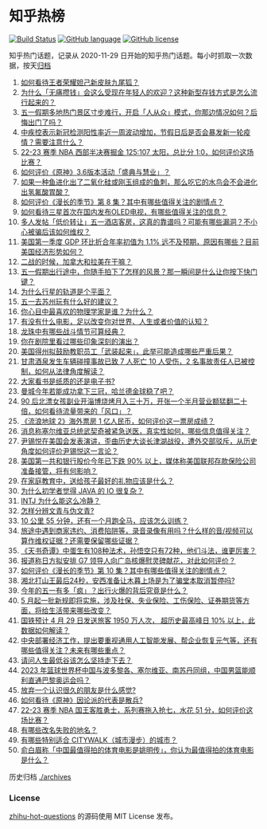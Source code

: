 # 知乎热榜
[![Build Status](https://github.com/ToWeLong/zhihu-hot-questions/workflows/CI/badge.svg)](https://github.com/ToWeLong/zhihu-hot-questions/actions)
[![GitHub language](https://img.shields.io/badge/language-golang-orange.svg)](https://golang.org/)
[![GitHub license](https://img.shields.io/github/license/ToWeLong/zhihu-hot-questions)](https://github.com/ToWeLong/zhihu-hot-questions/blob/main/LICENSE)

知乎热门话题，记录从 2020-11-29 日开始的知乎热门话题。每小时抓取一次数据，按天[归档](./archives)

<!-- BEGIN -->

1. [如何看待王者荣耀妲己新皮肤九尾狐？](https://www.zhihu.com/question/598048730)
1. [为什么「无痛攒钱」会这么受现在年轻人的欢迎？这种新型存钱方式是怎么流行起来的？](https://www.zhihu.com/question/597461349)
1. [五一假期多地热门景区寸步难行，开启「人从众」模式，你那边情况如何？后悔出门了吗？](https://www.zhihu.com/question/598482305)
1. [中疾控表示新冠检测阳性率近一周波动增加，节假日后是否会暴发新一轮疫情？需要注意什么？](https://www.zhihu.com/question/598477090)
1. [22-23 赛季 NBA 西部半决赛掘金 125:107 太阳，总比分 1:0，如何评价这场比赛？](https://www.zhihu.com/question/598482060)
1. [如何评价《原神》3.6版本活动「盛典与慧业」？](https://www.zhihu.com/question/598057184)
1. [如果一种鱼进化出了二氧化硅或刚玉组成的鱼刺，那么吃它的水鸟会不会进化出氢氟酸胃酸？](https://www.zhihu.com/question/596366542)
1. [如何评价《漫长的季节》第 8 集？其中有哪些值得关注的剧情点？](https://www.zhihu.com/question/598094156)
1. [如何看待三星首次在国内发布OLED电视，有哪些值得关注的信息？](https://www.zhihu.com/question/598054872)
1. [多人发帖「低价转让」五一酒店客房，这真的靠谱吗？可能有哪些漏洞？不小心被骗后该如何维权？](https://www.zhihu.com/question/598404777)
1. [美国第一季度 GDP 环比折合年率初值为 1.1% 远不及预期，原因有哪些？目前美国经济形势如何？](https://www.zhihu.com/question/598142259)
1. [二战的时候，加拿大和拉美在干嘛？](https://www.zhihu.com/question/21511221)
1. [五一假期出行途中，你随手拍下了怎样的风景？那一瞬间是什么让你按下快门键？](https://www.zhihu.com/question/598392867)
1. [为什么行星的轨道是个平面？](https://www.zhihu.com/question/587034836)
1. [五一去苏州玩有什么好的建议？](https://www.zhihu.com/question/455908080)
1. [你心目中最喜欢的物理学家是谁？为什么？](https://www.zhihu.com/question/492399876)
1. [有没有什么电影，足以改变你对世界、人生或者价值的认知？](https://www.zhihu.com/question/596584225)
1. [龙珠中有哪些战斗情节可算经典？](https://www.zhihu.com/question/26544889)
1. [你在剧院里看过哪些印象深刻的演出？](https://www.zhihu.com/question/598241376)
1. [美国得州拟鼓励教职员工「武装起来」，此举可能造成哪些严重后果？](https://www.zhihu.com/question/598064065)
1. [甘肃酒泉发生车辆碰撞事故已致 7 人死亡 10 人受伤，2 名事故责任人已被控制，如何从法律角度解读？](https://www.zhihu.com/question/598405629)
1. [大家看书是纸质的还是电子书?](https://www.zhihu.com/question/595945637)
1. [曼城今年若能成功拿下三冠，哈兰德金球稳了吧？](https://www.zhihu.com/question/598258206)
1. [90 后北漂女孩副业开淄博烧烤月入三十万，开张一个半月营业额猛翻二十倍，如何看待流量带来的「风口」？](https://www.zhihu.com/question/597679629)
1. [《流浪地球 2》海外票房 1 亿人民币，如何评价这一票房成绩？](https://www.zhihu.com/question/596153292)
1. [消息称塞尔维亚总统武契奇被紧急送医，真实性如何，哪些信息值得关注？](https://www.zhihu.com/question/598244658)
1. [尹锡悦在美国会发表演讲，歪曲历史大谈长津湖战役，遭外交部驳斥，从历史角度如何评价尹锡悦这一言论？](https://www.zhihu.com/question/598257609)
1. [美国第一共和银行股价今年已下跌 90% 以上，媒体称美国联邦存款保险公司准备接管，将有何影响？](https://www.zhihu.com/question/598348274)
1. [在家庭教育中，送给孩子最好的礼物应该是什么？](https://www.zhihu.com/question/595798168)
1. [为什么初学者觉得 JAVA 的 IO 很复杂？](https://www.zhihu.com/question/596862256)
1. [INTJ 为什么能这么冷静？](https://www.zhihu.com/question/597046466)
1. [怎样分辨文青与伪文青?](https://www.zhihu.com/question/29578747)
1. [10 公里 55 分钟，还有一个月跑全马，应该怎么训练？](https://www.zhihu.com/question/596983283)
1. [旅途中遇到商家违约、消费陷阱等，录音录像有用吗？什么样的音/视频可以算作维权证据？还需要保留哪些证据？](https://www.zhihu.com/question/597946545)
1. [《天书奇谭》中蛋生有108种法术，孙悟空只有72种，他们斗法，谁更厉害？](https://www.zhihu.com/question/597926828)
1. [报道称日方拟安排 G7 领导人向广岛核爆慰灵碑献花，对此如何评价？](https://www.zhihu.com/question/598066313)
1. [如何评价《漫长的季节》第 10 集？其中有哪些值得关注的剧情点？](https://www.zhihu.com/question/598420577)
1. [湘北打山王最后24秒，安西准备让木暮上场是为了骗堂本取消暂停吗?](https://www.zhihu.com/question/597596980)
1. [今年的五一有多「疯」？出行火爆的背后究竟是什么？](https://www.zhihu.com/question/598482073)
1. [5 月起一批新规即将实施，涉及社保、失业保险、工伤保险、证券期货等方面，将给生活带来哪些改变？](https://www.zhihu.com/question/598394218)
1. [国铁预计 4 月 29 日发送旅客 1950 万人次， 超历史最高峰日 10% 以上，此数据如何解读？](https://www.zhihu.com/question/598387731)
1. [中央部署经济工作，提出要重视通用人工智能发展、帮企业恢复元气等，还有哪些值得关注？未来有哪些重点？](https://www.zhihu.com/question/598417805)
1. [请问人生最低谷该怎么坚持走下去？](https://www.zhihu.com/question/598308858)
1. [2023 年篮球世界杯中国与波多黎各、塞尔维亚、南苏丹同组，中国男篮能顺利直通巴黎奥运会吗？](https://www.zhihu.com/question/598434995)
1. [放弃一个认识很久的朋友是什么感觉?](https://www.zhihu.com/question/597103120)
1. [如何看待《原神》因论派的代表是散兵?](https://www.zhihu.com/question/593156977)
1. [22-23 赛季 NBA 国王客胜勇士，系列赛拖入抢七，水花 51 分，如何评价这场比赛？](https://www.zhihu.com/question/598377130)
1. [有哪些改名失败的地名？](https://www.zhihu.com/question/588174055)
1. [有哪些特别适合 CITYWALK（城市漫步）的城市？](https://www.zhihu.com/question/597678347)
1. [俞白眉称「中国最值得拍的体育电影是姚明传」，你认为最值得拍的体育电影是什么？](https://www.zhihu.com/question/596187946)

<!-- END -->

历史归档 [./archives](./archives)


### License
[zhihu-hot-questions](https://github.com/towelong/zhihu-hot-questions) 的源码使用 MIT License 发布。